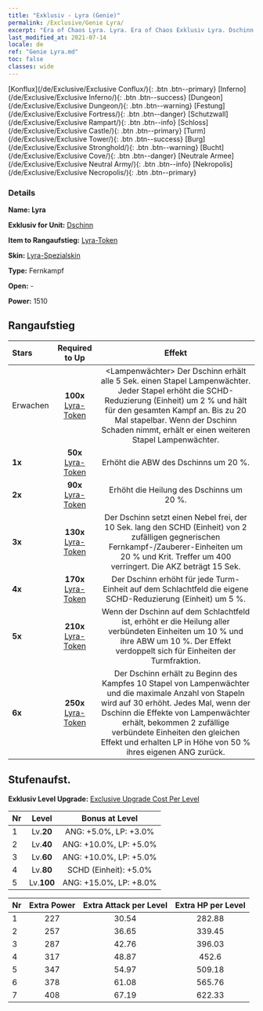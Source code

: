 ```yaml
---
title: "Exklusiv - Lyra (Genie)"
permalink: /Exclusive/Genie Lyra/
excerpt: "Era of Chaos Lyra. Lyra. Era of Chaos Exklusiv Lyra. Dschinn Exklusiv."
last_modified_at: 2021-07-14
locale: de
ref: "Genie Lyra.md"
toc: false
classes: wide
---
```

 [Konflux](/de/Exclusive/Exclusive Conflux/){: .btn .btn--primary} [Inferno](/de/Exclusive/Exclusive Inferno/){: .btn .btn--success} [Dungeon](/de/Exclusive/Exclusive Dungeon/){: .btn .btn--warning} [Festung](/de/Exclusive/Exclusive Fortress/){: .btn .btn--danger} [Schutzwall](/de/Exclusive/Exclusive Rampart/){: .btn .btn--info} [Schloss](/de/Exclusive/Exclusive Castle/){: .btn .btn--primary} [Turm](/de/Exclusive/Exclusive Tower/){: .btn .btn--success} [Burg](/de/Exclusive/Exclusive Stronghold/){: .btn .btn--warning} [Bucht](/de/Exclusive/Exclusive Cove/){: .btn .btn--danger} [Neutrale Armee](/de/Exclusive/Exclusive Neutral Army/){: .btn .btn--info} [Nekropolis](/de/Exclusive/Exclusive Necropolis/){: .btn .btn--primary} 

### Details
 **Name: Lyra** 

 **Exklusiv for Unit:** [Dschinn](/de/units/Genie/) 

 **Item to Rangaufstieg:** [Lyra-Token](/ItemsDE/con_986/)

 **Skin:** [Lyra-Spezialskin](/ItemsDE/con_654/)

 **Type:** Fernkampf

 **Open:** -

 **Power:** 1510

## Rangaufstieg

  |     Stars    |  Required to Up | Effekt |
  |:-------------|:---------------:|:---------------:|
  |  Erwachen  | **100x** [Lyra-Token](/ItemsDE/con_986/) | <Lampenwächter> Der Dschinn erhält alle 5 Sek. einen Stapel Lampenwächter. Jeder Stapel erhöht die SCHD-Reduzierung (Einheit) um 2 % und hält für den gesamten Kampf an. Bis zu 20 Mal stapelbar. Wenn der Dschinn Schaden nimmt, erhält er einen weiteren Stapel Lampenwächter. |
  | **1x** <i class="fas fa-star"/> | **50x** [Lyra-Token](/ItemsDE/con_986/) | Erhöht die ABW des Dschinns um 20 %. |
  | **2x** <i class="fas fa-star"/> | **90x** [Lyra-Token](/ItemsDE/con_986/) | Erhöht die Heilung des Dschinns um 20 %. |
  | **3x** <i class="fas fa-star"/> | **130x** [Lyra-Token](/ItemsDE/con_986/) | Der Dschinn setzt einen Nebel frei, der 10 Sek. lang den SCHD (Einheit) von 2 zufälligen gegnerischen Fernkampf-/Zauberer-Einheiten um 20 % und Krit. Treffer um 400 verringert. Die AKZ beträgt 15 Sek. |
  | **4x** <i class="fas fa-star"/> | **170x** [Lyra-Token](/ItemsDE/con_986/) | Der Dschinn erhöht für jede Turm-Einheit auf dem Schlachtfeld die eigene SCHD-Reduzierung (Einheit) um 5 %. |
  | **5x** <i class="fas fa-star"/> | **210x** [Lyra-Token](/ItemsDE/con_986/) | Wenn der Dschinn auf dem Schlachtfeld ist, erhöht er die Heilung aller verbündeten Einheiten um 10 % und ihre ABW um 10 %. Der Effekt verdoppelt sich für Einheiten der Turmfraktion. |
  | **6x** <i class="fas fa-star"/> | **250x** [Lyra-Token](/ItemsDE/con_986/) | Der Dschinn erhält zu Beginn des Kampfes 10 Stapel von Lampenwächter und die maximale Anzahl von Stapeln wird auf 30 erhöht. Jedes Mal, wenn der Dschinn die Effekte von Lampenwächter erhält, bekommen 2 zufällige verbündete Einheiten den gleichen Effekt und erhalten LP in Höhe von 50 % ihres eigenen ANG zurück. |


## Stufenaufst.
 **Exklusiv Level Upgrade:** [Exclusive Upgrade Cost Per Level](/Exclusive/ExclusiveUpgradeCostPerLevel/)

  |  Nr  |   Level  | Bonus at Level |
  |:-----|:--------:|:--------------:|
  | 1 | Lv.**20** | ANG: +5.0%, LP: +3.0% |
  | 2 | Lv.**40** | ANG: +10.0%, LP: +5.0% |
  | 3 | Lv.**60** | ANG: +10.0%, LP: +5.0% |
  | 4 | Lv.**80** | SCHD (Einheit): +5.0% |
  | 5 | Lv.**100** | ANG: +15.0%, LP: +8.0% |


  |  Nr  |  Extra Power | Extra Attack per Level | Extra HP per Level |
  |:-----|:--------:|:--------:|:--------:|
  | 1 | 227 | 30.54 | 282.88 |
  | 2 | 257 | 36.65 | 339.45 |
  | 3 | 287 | 42.76 | 396.03 |
  | 4 | 317 | 48.87 | 452.6 |
  | 5 | 347 | 54.97 | 509.18 |
  | 6 | 378 | 61.08 | 565.76 |
  | 7 | 408 | 67.19 | 622.33 |


